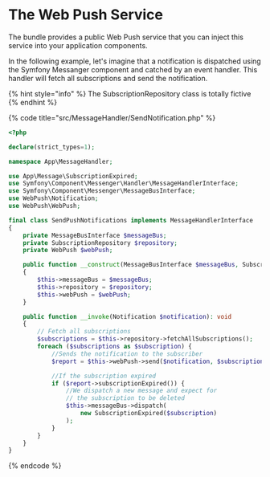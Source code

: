 # The Web Push Service

The bundle provides a public Web Push service that you can inject this service into your application components.

In the following example, let's imagine that a notification is dispatched using the Symfony Messanger component and catched by an event handler. This handler will fetch all subscriptions and send the notification.

{% hint style="info" %}
The SubscriptionRepository class is totally fictive
{% endhint %}

{% code title="src/MessageHandler/SendNotification.php" %}
```php
<?php

declare(strict_types=1);

namespace App\MessageHandler;

use App\Message\SubscriptionExpired;
use Symfony\Component\Messenger\Handler\MessageHandlerInterface;
use Symfony\Component\Messenger\MessageBusInterface;
use WebPush\Notification;
use WebPush\WebPush;

final class SendPushNotifications implements MessageHandlerInterface
{
    private MessageBusInterface $messageBus;
    private SubscriptionRepository $repository;
    private WebPush $webPush;

    public function __construct(MessageBusInterface $messageBus, SubscriptionRepository $repository, WebPush $webPush)
    {
        $this->messageBus = $messageBus;
        $this->repository = $repository;
        $this->webPush = $webPush;
    }

    public function __invoke(Notification $notification): void
    {
        // Fetch all subscriptions
        $subscriptions = $this->repository->fetchAllSubscriptions();
        foreach ($subscriptions as $subscription) {
            //Sends the notification to the subscriber
            $report = $this->webPush->send($notification, $subscription);

            //If the subscription expired
            if ($report->subscriptionExpired()) {
                //We dispatch a new message and expect for
                // the subscription to be deleted
                $this->messageBus->dispatch(
                    new SubscriptionExpired($subscription)
                );
            }
        }
    }
}
```
{% endcode %}

